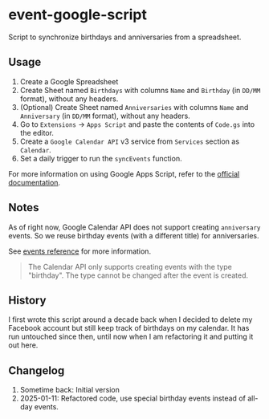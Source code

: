 # event-google-script

Script to synchronize birthdays and anniversaries from a spreadsheet.

## Usage
1. Create a Google Spreadsheet
1. Create Sheet named `Birthdays` with columns `Name` and `Birthday` (in `DD/MM` format), without any headers.
1. (Optional) Create Sheet named `Anniversaries` with columns `Name` and `Anniversary` (in `DD/MM` format), without any headers.
1. Go to `Extensions` -> `Apps Script` and paste the contents of `Code.gs` into the editor.
1. Create a `Google Calendar API` v3 service from `Services` section as `Calendar`.
1. Set a daily trigger to run the `syncEvents` function.

For more information on using Google Apps Script, refer to the [official documentation](https://developers.google.com/apps-script/guides/sheets).

## Notes

As of right now, Google Calendar API does not support creating `anniversary` events. So we reuse birthday events (with a different title) for anniversaries. 

See [events reference](https://developers.google.com/calendar/api/v3/reference/events#resource-representations) for more information.

> The Calendar API only supports creating events with the type "birthday". The type cannot be changed after the event is created.

## History

I first wrote this script around a decade back when I decided to delete my Facebook account but still keep track of birthdays on my calendar. It has run untouched since then, until now when I am refactoring it and putting it out here.

## Changelog
1. Sometime back: Initial version
1. 2025-01-11: Refactored code, use special birthday events instead of all-day events.